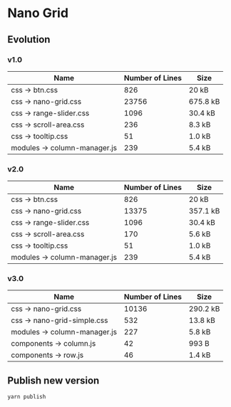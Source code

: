 # Nano Grid

## Evolution

### v1.0

| Name                           | Number of Lines    | Size         |
| ---                            | ---                | ---          |
| css -> btn.css                 | 826                | 20 kB        |
| css -> nano-grid.css           | 23756              | 675.8 kB     |
| css -> range-slider.css        | 1096               | 30.4 kB      |
| css -> scroll-area.css         | 236                | 8.3 kB       |
| css -> tooltip.css             | 51                 | 1.0 kB       |
| modules -> column-manager.js   | 239                | 5.4 kB       |

### v2.0

| Name                           | Number of Lines    | Size         |
| ---                            | ---                | ---          |
| css -> btn.css                 | 826                | 20 kB        |
| css -> nano-grid.css           | 13375              | 357.1 kB     |
| css -> range-slider.css        | 1096               | 30.4 kB      |
| css -> scroll-area.css         | 170                | 5.6 kB       |
| css -> tooltip.css             | 51                 | 1.0 kB       |
| modules -> column-manager.js   | 239                | 5.4 kB       |

### v3.0

| Name                           | Number of Lines    | Size         |
| ---                            | ---                | ---          |
| css -> nano-grid.css           | 10136              | 290.2 kB     |
| css -> nano-grid-simple.css    | 532                | 13.8 kB      |
| modules -> column-manager.js   | 227                | 5.8 kB       |
| components -> column.js        | 42                 | 993 B        |
| components -> row.js           | 46                 | 1.4 kB       |

## Publish new version
```bash
yarn publish
```